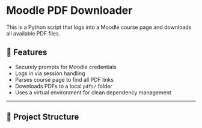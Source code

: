 # Moodle PDF Downloader

This is a Python script that logs into a Moodle course page and downloads all available PDF files.

## 🚀 Features

- Securely prompts for Moodle credentials
- Logs in via session handling
- Parses course page to find all PDF links
- Downloads PDFs to a local `pdfs/` folder
- Uses a virtual environment for clean dependency management

---

## 📁 Project Structure

